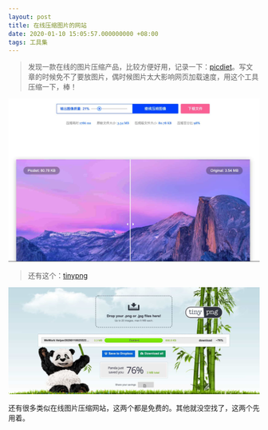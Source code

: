 ```yaml
---
layout: post
title: 在线压缩图片的网站
date: 2020-01-10 15:05:57.000000000 +08:00
tags: 工具集
---
```


>发现一款在线的图片压缩产品，比较方便好用，记录一下：[picdiet](https://www.picdiet.com/zh-cn)。写文章的时候免不了要放图片，偶时候图片太大影响网页加载速度，用这个工具压缩一下，棒！

![picdiet.jpg](/assets/images/2020-01/picdiet.jpg)

> 还有这个：[tinypng](https://tinypng.com)

![tiny.png](/assets/images/2020-01/tinypng.jpg)


还有很多类似在线图片压缩网站，这两个都是免费的。其他就没空找了，这两个先用着。
